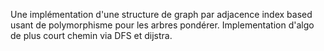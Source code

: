 Une implémentation d'une structure de graph par adjacence index based usant de polymorphisme pour les arbres pondérer.
Implementation d'algo de plus court chemin via DFS et dijstra.
